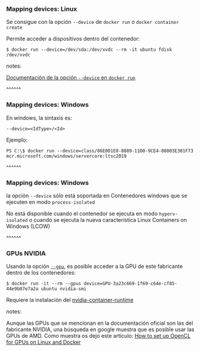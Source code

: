 ### Mapping devices: Linux

Se consigue con la opción `--device` de `docker run` o `docker container create`

Permite acceder a dispositivos dentro del contenedor:

```shell
$ docker run --device=/dev/sda:/dev/xvdc --rm -it ubuntu fdisk  /dev/xvdc
```

notes:

[Documentación de la opción `--device` en `docker run`](https://docs.docker.com/engine/reference/commandline/run/#add-host-device-to-container---device)

^^^^^^

### Mapping devices: Windows

En windows, la sintaxis es:

```shell
--device=<IdType>/<Id>
```

Ejemplo:

```PS
PS C:\$ docker run --device=class/86E0D1E0-8089-11D0-9CE4-08003E301F73 mcr.microsoft.com/windows/servercore:ltsc2019
```

^^^^^^

### Mapping devices: Windows

la opción `--device` sólo está soportada en Contenedores windows que se ejecuten 
en modo `process-isolated`

No está disponible cuando el contenedor se ejecuta en modo `hyperv-isolated`
o cuando se ejecuta la nueva característica Linux Containers on Windows (LCOW)

^^^^^^

### GPUs NVIDIA

Usando la opción [`--gpu`](https://docs.docker.com/engine/reference/commandline/run/#access-an-nvidia-gpu),
es posible acceder a la GPU de este fabricante dentro de los contenedores:

```shell
$ docker run -it --rm --gpus device=GPU-3a23c669-1f69-c64e-cf85-44e9b07e7a2a ubuntu nvidia-smi
```

Requiere la instalación del [nvidia-container-runtime](https://nvidia.github.io/nvidia-container-runtime/)

notes:

Aunque las GPUs que se mencionan en la documentación oficial son las del fabricante NVIDIA,
una búsqueda en google muestra que es posible usar las GPUs de AMD. Como
muestra os dejo este artículo: 
[How to set up OpenCL for GPUs on Linux and Docker](https://linuxhandbook.com/setup-opencl-linux-docker/)